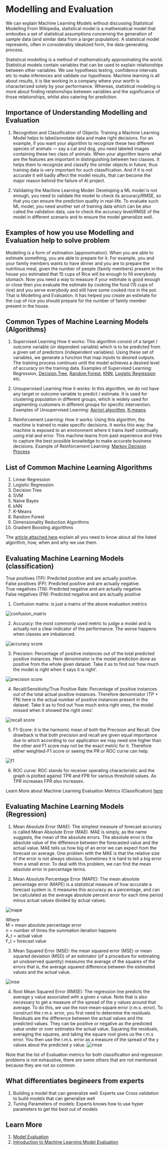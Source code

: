 # Modelling and Evaluation

We can explain Machine Learning Models without discussing Statistical Modelling
From Wikipedia, statistical model is a mathematical model that embodies a set of statistical assumptions concerning the generation of sample data (and similar data from a larger population). A statistical model represents, often in considerably idealized form, the data-generating process.

Statistical modelling is a method of mathematically approximating the world. Statistical models contain variables that can be used to explain relationships between other variables. We use hypothesis testing, confidence intervals etc to make inferences and validate our hypothesis. Machine learning is all about results, it is like working in a company where your worth is characterized solely by your performance. Whereas, statistical modeling is more about finding relationships between variables and the significance of those relationships, whilst also catering for prediction.

## Importance of Understanding Modelling and Evaluation
1. Recognition and Classification of Objects: Training a Machine Learning Model helps to label/annotate data and make right decisions. For an example, if you want your algorithm to recognize these two different species of animals — say a cat and dog, you need labeled images containing these two class of animals.
When your algorithm learns what are the features are important in distinguishing between two classes. It helps them to recognize and classify the similar objects in future, thus training data is very important for such classification. And if it is not accurate it will badly affect the model results, that can become the major reason behind the failure of AI project.

2. Validating the Machine Learning Model: Developing a ML model is not enough, you need to validate the model to check its accuracy/RMSE, so that you can ensure the prediction quality in real-life. To evaluate such ML model, you need another set of training data which can be also called the validation data, use to check the accuracy level/RMSE of the model in different scenario and to ensure the model generalize well.

## Examples of how you use Modelling and Evaluation help to solve problem
Modelling is a form of estimation (approximation). When you are able to estimate something, you are able to prepare for it. For example, you and your family members wants to have dinner and you are to prepare the nutritious meal, given the number of people (family members) present in the house you estimated that 15 cups of Rice will be enough to  fill everybody stomach. Now you need a way to measure if your estimate is good enough or close then you evaluate the estimate by cooking the food (15 cups of rice) and you serve everybody and still have some cooked rice in the pot. That is Modelling and Evaluation. It has helped you create an estimate for the cup of rice you should prepare for the number of family member present in the house.

## Common Types of Machine Learning Models (Algorithms)
1. Supervised Learning
How it works: This algorithm consist of a target / outcome variable (or dependent variable) which is to be predicted from a given set of predictors (independent variables). Using these set of variables, we generate a function that map inputs to desired outputs. The training process continues until the model achieves a desired level of accuracy on the training data. Examples of Supervised Learning: Regression, [Decision Tree](https://www.analyticsvidhya.com/blog/2015/01/decision-tree-simplified/), [Random Forest](https://www.analyticsvidhya.com/blog/2014/06/introduction-random-forest-simplified/), [KNN](https://towardsdatascience.com/machine-learning-basics-with-the-k-nearest-neighbors-algorithm-6a6e71d01761), [Logistic Regression](https://www.datacamp.com/community/tutorials/understanding-logistic-regression-python) etc.

2. Unsupervised Learning
How it works: In this algorithm, we do not have any target or outcome variable to predict / estimate. It is used for clustering population in different groups, which is widely used for segmenting customers in different groups for specific intervention. Examples of Unsupervised Learning: [Apriori algorithm](https://www.kdnuggets.com/2016/04/association-rules-apriori-algorithm-tutorial.html), [K-means](https://towardsdatascience.com/understanding-k-means-clustering-in-machine-learning-6a6e67336aa1).

3. Reinforcement Learning:
How it works: Using this algorithm, the machine is trained to make specific decisions. It works this way: the machine is exposed to an environment where it trains itself continually using trial and error. This machine learns from past experience and tries to capture the best possible knowledge to make accurate business decisions. Example of Reinforcement Learning: [Markov Decision Process](https://www.analyticsvidhya.com/blog/2020/11/reinforcement-learning-markov-decision-process/)
 
## List of Common Machine Learning Algorithms

1. Linear Regression
2. Logistic Regression
3. Decision Tree
4. SVM
5. Naive Bayes
6. kNN
7. K-Means
8. Random Forest
9. Dimensionality Reduction Algorithms
10. Gradient Boosting algorithms

The [article attached here](https://www.analyticsvidhya.com/blog/2017/09/common-machine-learning-algorithms/) explain all you need to know about all the listed algorithm, how, when and why we use them. 

## Evaluating Machine Learning Models (classification)
True positives (TP): Predicted positive and are actually positive. <br>
False positives (FP): Predicted positive and are actually negative.<br>
True negatives (TN): Predicted negative and are actually negative.<br>
False negatives (FN): Predicted negative and are actually positive<br>

1. Confusion matrix: is just a matrix of the above evaluation metrics

![confusion_matrix](https://user-images.githubusercontent.com/40719064/112985360-fbf12800-9157-11eb-9cde-4bec6dd194b8.png)

2. Accuracy: the most commonly used metric to judge a model and is actually not a clear indicator of the performance. The worse happens when classes are imbalanced.

![accuracy score](https://miro.medium.com/max/230/1*PfGgbFFjLjGYkp_lHXFvgg.png)

3. Precision: Percentage of positive instances out of the total predicted positive instances. Here denominator is the model prediction done as positive from the whole given dataset. Take it as to find out ‘how much the model is right when it says it is right’. 

![precision score](https://miro.medium.com/max/105/1*LWDZT9hRYc7BAzpeZUOZrg.png)

4. Recall/Sensitivity/True Positive Rate: Percentage of positive instances out of the total actual positive instances. Therefore denominator (TP + FN) here is the actual number of positive instances present in the dataset. Take it as to find out ‘how much extra right ones, the model missed when it showed the right ones’. 

![recall score](https://miro.medium.com/max/111/1*U_CKVn3iy9WN6ckfZ9_LeA.png)

5. F1-Score: it is the harmonic mean of both the Precision and Recall. One drawback is that both precision and recall are given equal importance due to which according to our application we may need one higher than the other and F1 score may not be the exact metric for it. Therefore either weighted-F1 score or seeing the PR or ROC curve can help.

![f1](https://miro.medium.com/max/533/1*rxeJQS0ALoR3pFNFjgTD6g.png)

6. ROC curve: ROC stands for receiver operating characteristic and the graph is plotted against TPR and FPR for various threshold values. As TPR increases FPR also increases.

Learn More about Machine Learning Evaluation Metrics (Classification) [here](https://towardsdatascience.com/various-ways-to-evaluate-a-machine-learning-models-performance-230449055f15)

## Evaluating Machine Learning Models (Regression)
1. Mean Absolute Error (MAE): The simplest measure of forecast accuracy is called Mean Absolute Error (MAE). MAE is simply, as the name suggests, the mean of the absolute errors. The absolute error is the absolute value of the difference between the forecasted value and the actual value. MAE tells us how big of an error we can expect from the forecast on average. One problem with the MAE is that the relative size of the error is not always obvious. Sometimes it is hard to tell a big error from a small error. To deal with this problem, we can find the mean absolute error in percentage terms.

2. Mean Absolute Percentage Error (MAPE): The mean absolute percentage error (MAPE) is a statistical measure of how accurate a forecast system is. It measures this accuracy as a percentage, and can be calculated as the average absolute percent error for each time period minus actual values divided by actual values. 

![mape](https://miro.medium.com/max/363/1*Txq63FvjzmdK-sDeCCDx1A.png)

Where <br>
M	=	mean absolute percentage error <br>
n	=	number of times the summation iteration happens <br>
A_t	=	actual value <br>
F_t	=	forecast value <br>

3. Mean Squared Error (MSE): the mean squared error (MSE) or mean squared deviation (MSD) of an estimator (of a procedure for estimating an unobserved quantity) measures the average of the squares of the errors that is, the average squared difference between the estimated values and the actual value. 

![mse](https://www.gstatic.com/education/formulas2/355397047/en/mean_squared_error.svg)

4. Root Mean Squared Error (RMSE): The regression line predicts the average y value associated with a given x value. Note that is also necessary to get a measure of the spread of the y values around that average. To do this, we use the root-mean-square error (r.m.s. error).
To construct the r.m.s. error, you first need to determine the residuals. Residuals are the difference between the actual values and the predicted values. 
They can be positive or negative as the predicted value under or over estimates the actual value. Squaring the residuals, averaging the squares, and taking the square root gives us the r.m.s error. You then use the r.m.s. error as a measure of the spread of the y values about the predicted y value.  ![rmse](https://www.gstatic.com/education/formulas2/355397047/en/root_mean_square_deviation.svg)

Note that the list of Evaluation metrics for both classification and regression problems is not exhaustive, there are some others that are not mentioned because they are not so common.

## What differentiates begineers from experts
1. Building a model that can generalize well: Experts use Cross validation to build models that can generalize well
2. Tuning Parameters of models: Experts knows how to use hyper parameters to get the best out of models

## Learn More
1. [Model Evaluation](https://blog.dominodatalab.com/model-evaluation/)
2. [Introduction to Machine Learning Model Evaluation](https://heartbeat.fritz.ai/introduction-to-machine-learning-model-evaluation-fa859e1b2d7f)

